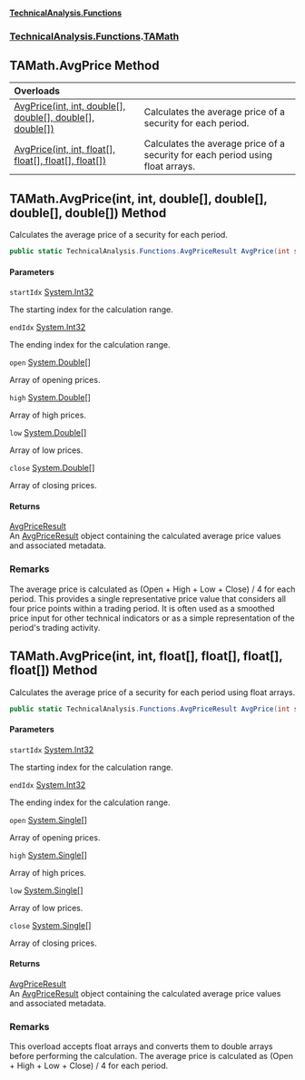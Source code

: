 #### [TechnicalAnalysis\.Functions](Atypical.TechnicalAnalysis.Functions.md 'Atypical\.TechnicalAnalysis\.Functions')
### [TechnicalAnalysis\.Functions](Atypical.TechnicalAnalysis.Functions.md#TechnicalAnalysis.Functions 'TechnicalAnalysis\.Functions').[TAMath](TAMath.md 'TechnicalAnalysis\.Functions\.TAMath')

## TAMath\.AvgPrice Method

| Overloads | |
| :--- | :--- |
| [AvgPrice\(int, int, double\[\], double\[\], double\[\], double\[\]\)](TAMath.AvgPrice.md#TechnicalAnalysis.Functions.TAMath.AvgPrice(int,int,double[],double[],double[],double[]) 'TechnicalAnalysis\.Functions\.TAMath\.AvgPrice\(int, int, double\[\], double\[\], double\[\], double\[\]\)') | Calculates the average price of a security for each period\. |
| [AvgPrice\(int, int, float\[\], float\[\], float\[\], float\[\]\)](TAMath.AvgPrice.md#TechnicalAnalysis.Functions.TAMath.AvgPrice(int,int,float[],float[],float[],float[]) 'TechnicalAnalysis\.Functions\.TAMath\.AvgPrice\(int, int, float\[\], float\[\], float\[\], float\[\]\)') | Calculates the average price of a security for each period using float arrays\. |

<a name='TechnicalAnalysis.Functions.TAMath.AvgPrice(int,int,double[],double[],double[],double[])'></a>

## TAMath\.AvgPrice\(int, int, double\[\], double\[\], double\[\], double\[\]\) Method

Calculates the average price of a security for each period\.

```csharp
public static TechnicalAnalysis.Functions.AvgPriceResult AvgPrice(int startIdx, int endIdx, double[] open, double[] high, double[] low, double[] close);
```
#### Parameters

<a name='TechnicalAnalysis.Functions.TAMath.AvgPrice(int,int,double[],double[],double[],double[]).startIdx'></a>

`startIdx` [System\.Int32](https://docs.microsoft.com/en-us/dotnet/api/System.Int32 'System\.Int32')

The starting index for the calculation range\.

<a name='TechnicalAnalysis.Functions.TAMath.AvgPrice(int,int,double[],double[],double[],double[]).endIdx'></a>

`endIdx` [System\.Int32](https://docs.microsoft.com/en-us/dotnet/api/System.Int32 'System\.Int32')

The ending index for the calculation range\.

<a name='TechnicalAnalysis.Functions.TAMath.AvgPrice(int,int,double[],double[],double[],double[]).open'></a>

`open` [System\.Double](https://docs.microsoft.com/en-us/dotnet/api/System.Double 'System\.Double')[\[\]](https://docs.microsoft.com/en-us/dotnet/api/System.Array 'System\.Array')

Array of opening prices\.

<a name='TechnicalAnalysis.Functions.TAMath.AvgPrice(int,int,double[],double[],double[],double[]).high'></a>

`high` [System\.Double](https://docs.microsoft.com/en-us/dotnet/api/System.Double 'System\.Double')[\[\]](https://docs.microsoft.com/en-us/dotnet/api/System.Array 'System\.Array')

Array of high prices\.

<a name='TechnicalAnalysis.Functions.TAMath.AvgPrice(int,int,double[],double[],double[],double[]).low'></a>

`low` [System\.Double](https://docs.microsoft.com/en-us/dotnet/api/System.Double 'System\.Double')[\[\]](https://docs.microsoft.com/en-us/dotnet/api/System.Array 'System\.Array')

Array of low prices\.

<a name='TechnicalAnalysis.Functions.TAMath.AvgPrice(int,int,double[],double[],double[],double[]).close'></a>

`close` [System\.Double](https://docs.microsoft.com/en-us/dotnet/api/System.Double 'System\.Double')[\[\]](https://docs.microsoft.com/en-us/dotnet/api/System.Array 'System\.Array')

Array of closing prices\.

#### Returns
[AvgPriceResult](AvgPriceResult.md 'TechnicalAnalysis\.Functions\.AvgPriceResult')  
An [AvgPriceResult](AvgPriceResult.md 'TechnicalAnalysis\.Functions\.AvgPriceResult') object containing the calculated average price values
and associated metadata\.

### Remarks
The average price is calculated as \(Open \+ High \+ Low \+ Close\) / 4 for each period\.
This provides a single representative price value that considers all four price points
within a trading period\. It is often used as a smoothed price input for other technical
indicators or as a simple representation of the period's trading activity\.

<a name='TechnicalAnalysis.Functions.TAMath.AvgPrice(int,int,float[],float[],float[],float[])'></a>

## TAMath\.AvgPrice\(int, int, float\[\], float\[\], float\[\], float\[\]\) Method

Calculates the average price of a security for each period using float arrays\.

```csharp
public static TechnicalAnalysis.Functions.AvgPriceResult AvgPrice(int startIdx, int endIdx, float[] open, float[] high, float[] low, float[] close);
```
#### Parameters

<a name='TechnicalAnalysis.Functions.TAMath.AvgPrice(int,int,float[],float[],float[],float[]).startIdx'></a>

`startIdx` [System\.Int32](https://docs.microsoft.com/en-us/dotnet/api/System.Int32 'System\.Int32')

The starting index for the calculation range\.

<a name='TechnicalAnalysis.Functions.TAMath.AvgPrice(int,int,float[],float[],float[],float[]).endIdx'></a>

`endIdx` [System\.Int32](https://docs.microsoft.com/en-us/dotnet/api/System.Int32 'System\.Int32')

The ending index for the calculation range\.

<a name='TechnicalAnalysis.Functions.TAMath.AvgPrice(int,int,float[],float[],float[],float[]).open'></a>

`open` [System\.Single](https://docs.microsoft.com/en-us/dotnet/api/System.Single 'System\.Single')[\[\]](https://docs.microsoft.com/en-us/dotnet/api/System.Array 'System\.Array')

Array of opening prices\.

<a name='TechnicalAnalysis.Functions.TAMath.AvgPrice(int,int,float[],float[],float[],float[]).high'></a>

`high` [System\.Single](https://docs.microsoft.com/en-us/dotnet/api/System.Single 'System\.Single')[\[\]](https://docs.microsoft.com/en-us/dotnet/api/System.Array 'System\.Array')

Array of high prices\.

<a name='TechnicalAnalysis.Functions.TAMath.AvgPrice(int,int,float[],float[],float[],float[]).low'></a>

`low` [System\.Single](https://docs.microsoft.com/en-us/dotnet/api/System.Single 'System\.Single')[\[\]](https://docs.microsoft.com/en-us/dotnet/api/System.Array 'System\.Array')

Array of low prices\.

<a name='TechnicalAnalysis.Functions.TAMath.AvgPrice(int,int,float[],float[],float[],float[]).close'></a>

`close` [System\.Single](https://docs.microsoft.com/en-us/dotnet/api/System.Single 'System\.Single')[\[\]](https://docs.microsoft.com/en-us/dotnet/api/System.Array 'System\.Array')

Array of closing prices\.

#### Returns
[AvgPriceResult](AvgPriceResult.md 'TechnicalAnalysis\.Functions\.AvgPriceResult')  
An [AvgPriceResult](AvgPriceResult.md 'TechnicalAnalysis\.Functions\.AvgPriceResult') object containing the calculated average price values
and associated metadata\.

### Remarks
This overload accepts float arrays and converts them to double arrays before performing the calculation\.
The average price is calculated as \(Open \+ High \+ Low \+ Close\) / 4 for each period\.